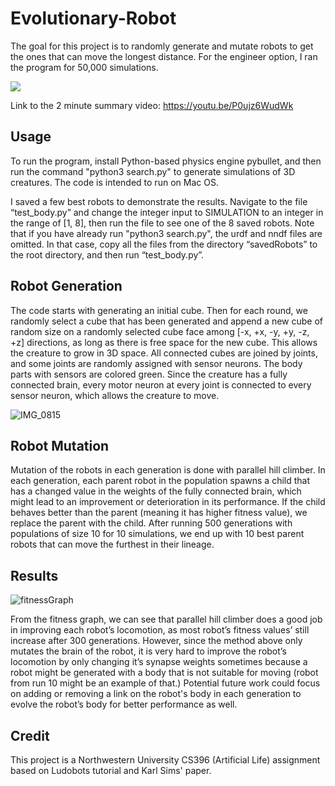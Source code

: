 # Evolutionary-Robot

The goal for this project is to randomly generate and mutate robots to get the ones that can move the longest distance. For the engineer option, I ran the program for 50,000 simulations. 

![](https://github.com/Ruiiw/CS396-Robots/blob/finalProject/teaser.gif)

Link to the 2 minute summary video: https://youtu.be/P0ujz6WudWk

## Usage
To run the program, install Python-based physics engine pybullet, and then run the command "python3 search.py" to generate simulations of 3D creatures. The code is intended to run on Mac OS. 

I saved a few best robots to demonstrate the results. Navigate to the file “test_body.py” and change the integer input to SIMULATION to an integer in the range of [1, 8], then run the file to see one of the 8 saved robots. Note that if you have already run "python3 search.py", the urdf and nndf files are omitted. In that case, copy all the files from the directory “savedRobots” to the root directory, and then run “test_body.py”. 

## Robot Generation
The code starts with generating an initial cube. Then for each round, we randomly select a cube that has been generated and append a new cube of random size on a randomly selected cube face among [-x, +x, -y, +y, -z, +z] directions, as long as there is free space for the new cube. This allows the creature to grow in 3D space. All connected cubes are joined by joints, and some joints are randomly assigned with sensor neurons. The body parts with sensors are colored green. Since the creature has a fully connected brain, every motor neuron at every joint is connected to every sensor neuron, which allows the creature to move. 

![IMG_0815](https://user-images.githubusercontent.com/75329093/220264803-51d24e0d-7684-4923-b4a9-2fef3efc5d69.jpg)

## Robot Mutation
Mutation of the robots in each generation is done with parallel hill climber. In each generation, each parent robot in the population spawns a child that has a changed value in the weights of the fully connected brain, which might lead to an improvement or deterioration in its performance. If the child behaves better than the parent (meaning it has higher fitness value), we replace the parent with the child. After running 500 generations with populations of size 10 for 10 simulations, we end up with 10 best parent robots that can move the furthest in their lineage. 


## Results

![fitnessGraph](https://user-images.githubusercontent.com/75329093/225227302-7f8b9895-f108-46e0-91eb-020ac511185f.jpg)

From the fitness graph, we can see that parallel hill climber does a good job in improving each robot’s locomotion, as most robot’s fitness values’ still increase after 300 generations. However, since the method above only mutates the brain of the robot, it is very hard to improve the robot’s locomotion by only changing it’s synapse weights sometimes because a robot might be generated with a body that is not suitable for moving (robot from run 10 might be an example of that.) Potential future work could focus on adding or removing a link on the robot's body in each generation to evolve the robot’s body for better performance as well. 

## Credit
This project is a Northwestern University CS396 (Artificial Life) assignment based on Ludobots tutorial and Karl Sims' paper.
